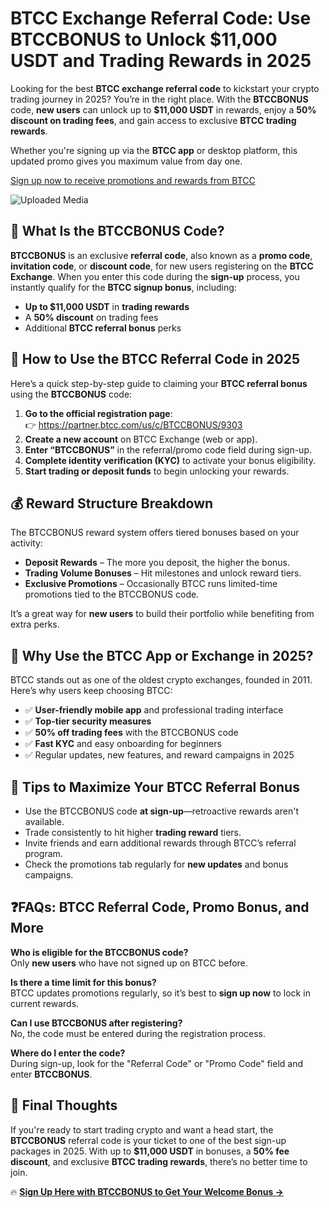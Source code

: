 <h1>BTCC Exchange Referral Code: Use BTCCBONUS to Unlock $11,000 USDT and Trading Rewards in 2025</h1>
<p>Looking for the best <strong>BTCC exchange referral code</strong> to kickstart your crypto trading journey in 2025? You’re in the right place. With the <strong>BTCCBONUS</strong> code, <strong>new users</strong> can unlock up to <strong>$11,000 USDT</strong> in rewards, enjoy a <strong>50% discount on trading fees</strong>, and gain access to exclusive <strong>BTCC trading rewards</strong>.</p>
<p>Whether you're signing up via the <strong>BTCC app</strong> or desktop platform, this updated promo gives you maximum value from day one.</p>
<p><a href="https://partner.btcc.com/us/c/BTCCBONUS/9303" target="_blank">Sign up now to receive promotions and rewards from BTCC</a></p>
<img class="_1sjywpl0 bc5nci19k bc5nci4t0 bc5nci45b bc5nci4ow" alt="Uploaded Media" src="https://images.mirror-media.xyz/publication-images/fnEE2CLwyPt3H54inxWk7.png?height=960&amp;width=1920">
<h2>🔑 What Is the BTCCBONUS Code?</h2>
<p><strong>BTCCBONUS</strong> is an exclusive <strong>referral code</strong>, also known as a <strong>promo code</strong>, <strong>invitation code</strong>, or <strong>discount code</strong>, for new users registering on the <strong>BTCC Exchange</strong>. When you enter this code during the <strong>sign-up</strong> process, you instantly qualify for the <strong>BTCC signup bonus</strong>, including:</p>
<ul>
<li><strong>Up to $11,000 USDT</strong> in <strong>trading rewards</strong></li>
<li>A <strong>50% discount</strong> on trading fees</li>
<li>Additional <strong>BTCC referral bonus</strong> perks</li>
</ul>
<h2>📝 How to Use the BTCC Referral Code in 2025</h2>
<p>Here’s a quick step-by-step guide to claiming your <strong>BTCC referral bonus</strong> using the <strong>BTCCBONUS</strong> code:</p>
<ol>
<li><strong>Go to the official registration page</strong>:<br>👉 <a href="https://partner.btcc.com/us/c/BTCCBONUS/9303" target="_blank">https://partner.btcc.com/us/c/BTCCBONUS/9303</a></li>
<li><strong>Create a new account</strong> on BTCC Exchange (web or app).</li>
<li><strong>Enter “BTCCBONUS”</strong> in the referral/promo code field during sign-up.</li>
<li><strong>Complete identity verification (KYC)</strong> to activate your bonus eligibility.</li>
<li><strong>Start trading or deposit funds</strong> to begin unlocking your rewards.</li>
</ol>
<h2>💰 Reward Structure Breakdown</h2>
<p>The BTCCBONUS reward system offers tiered bonuses based on your activity:</p>
<ul>
<li><strong>Deposit Rewards</strong> – The more you deposit, the higher the bonus.</li>
<li><strong>Trading Volume Bonuses</strong> – Hit milestones and unlock reward tiers.</li>
<li><strong>Exclusive Promotions</strong> – Occasionally BTCC runs limited-time promotions tied to the BTCCBONUS code.</li>
</ul>
<p>It’s a great way for <strong>new users</strong> to build their portfolio while benefiting from extra perks.</p>
<h2>🚀 Why Use the BTCC App or Exchange in 2025?</h2>
<p>BTCC stands out as one of the oldest crypto exchanges, founded in 2011. Here’s why users keep choosing BTCC:</p>
<ul>
<li>✅ <strong>User-friendly mobile app</strong> and professional trading interface</li>
<li>✅ <strong>Top-tier security measures</strong></li>
<li>✅ <strong>50% off trading fees</strong> with the BTCCBONUS code</li>
<li>✅ <strong>Fast KYC</strong> and easy onboarding for beginners</li>
<li>✅ Regular updates, new features, and reward campaigns in 2025</li>
</ul>
<h2>🔧 Tips to Maximize Your BTCC Referral Bonus</h2>
<ul>
<li>Use the BTCCBONUS code <strong>at sign-up</strong>—retroactive rewards aren't available.</li>
<li>Trade consistently to hit higher <strong>trading reward</strong> tiers.</li>
<li>Invite friends and earn additional rewards through BTCC’s referral program.</li>
<li>Check the promotions tab regularly for <strong>new updates</strong> and bonus campaigns.</li>
</ul>
<h2>❓FAQs: BTCC Referral Code, Promo Bonus, and More</h2>
<p><strong>Who is eligible for the BTCCBONUS code?</strong><br>Only <strong>new users</strong> who have not signed up on BTCC before.</p>
<p><strong>Is there a time limit for this bonus?</strong><br>BTCC updates promotions regularly, so it’s best to <strong>sign up now</strong> to lock in current rewards.</p>
<p><strong>Can I use BTCCBONUS after registering?</strong><br>No, the code must be entered during the registration process.</p>
<p><strong>Where do I enter the code?</strong><br>During sign-up, look for the "Referral Code" or "Promo Code" field and enter <strong>BTCCBONUS</strong>.</p>
<h2>🎉 Final Thoughts</h2>
<p>If you're ready to start trading crypto and want a head start, the <strong>BTCCBONUS</strong> referral code is your ticket to one of the best sign-up packages in 2025. With up to <strong>$11,000 USDT</strong> in bonuses, a <strong>50% fee discount</strong>, and exclusive <strong>BTCC trading rewards</strong>, there’s no better time to join.</p>
<p>🔥 <a href="https://partner.btcc.com/us/c/BTCCBONUS/9303" target="_blank"><strong>Sign Up Here with BTCCBONUS to Get Your Welcome Bonus →</strong></a></p>
